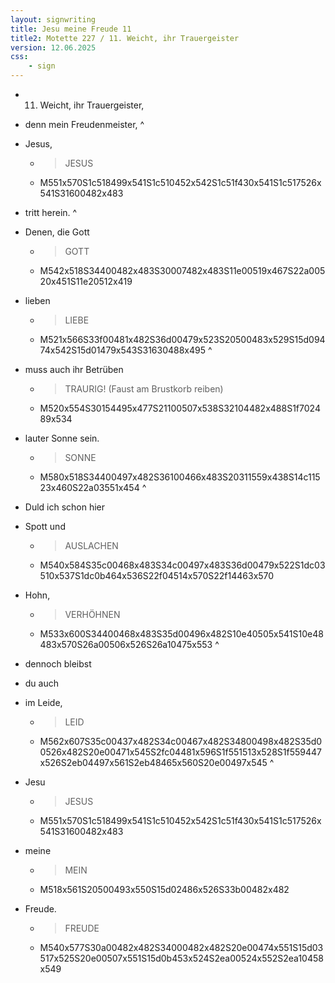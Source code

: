 ```yaml
---
layout: signwriting
title: Jesu meine Freude 11
title2: Motette 227 / 11. Weicht, ihr Trauergeister
version: 12.06.2025
css:
    - sign
---
```


<!--
https://www.emmaus.de/ingos_texte/bach_jesu_txt.html
https://www.signbank.org/signpuddle2.0/searchword.php
https://www.sutton-signwriting.io/signmaker
-->


- 11. Weicht, ihr Trauergeister,

- denn mein Freudenmeister,
^
- Jesus, 
    + > JESUS
    + M551x570S1c518499x541S1c510452x542S1c51f430x541S1c517526x541S31600482x483

- tritt herein.
^
- Denen, die Gott 
    + > GOTT
    + M542x518S34400482x483S30007482x483S11e00519x467S22a00520x451S11e20512x419

- lieben
    + > LIEBE
    + M521x566S33f00481x482S36d00479x523S20500483x529S15d09474x542S15d01479x543S31630488x495
^
- muss auch ihr Betrüben
    + > TRAURIG! (Faust am Brustkorb reiben)
    + M520x554S30154495x477S21100507x538S32104482x488S1f702489x534

- lauter Sonne sein.
    + > SONNE
    + M580x518S34400497x482S36100466x483S20311559x438S14c11523x460S22a03551x454
^
- Duld ich schon hier

- Spott und 
    + > AUSLACHEN
    + M540x584S35c00468x483S34c00497x483S36d00479x522S1dc03510x537S1dc0b464x536S22f04514x570S22f14463x570

- Hohn,
    + > VERHÖHNEN
    + M533x600S34400468x483S35d00496x482S10e40505x541S10e48483x570S26a00506x526S26a10475x553
^
- dennoch bleibst 

- du auch 

- im Leide,
    + > LEID
    + M562x607S35c00437x482S34c00467x482S34800498x482S35d00526x482S20e00471x545S2fc04481x596S1f551513x528S1f559447x526S2eb04497x561S2eb48465x560S20e00497x545
^
- Jesu 
    + > JESUS
    + M551x570S1c518499x541S1c510452x542S1c51f430x541S1c517526x541S31600482x483

- meine
    + > MEIN
    + M518x561S20500493x550S15d02486x526S33b00482x482

- Freude.
    + > FREUDE
    + M540x577S30a00482x482S34000482x482S20e00474x551S15d03517x525S20e00507x551S15d0b453x524S2ea00524x552S2ea10458x549